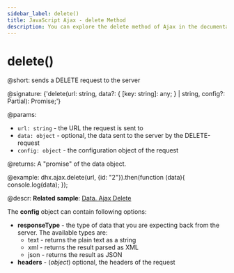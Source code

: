 ```yaml
---
sidebar_label: delete()
title: JavaScript Ajax - delete Method 
description: You can explore the delete method of Ajax in the documentation of the DHTMLX JavaScript UI library. Browse developer guides and API reference, try out code examples and live demos, and download a free 30-day evaluation version of DHTMLX Suite 7.
---
```


# delete()

@short: sends a DELETE request to the server

@signature: {'delete<T>(url: string, data?: { [key: string]: any; } | string, config?: Partial<IAjaxHelperConfig>): Promise<T>;'}

@params:
- `url: string` - the URL the request is sent to
- `data: object` - optional, the data sent to the server by the DELETE-request
- `config: object` - the configuration object of the request

@returns:
A "promise" of the data object.

@example:
dhx.ajax.delete(url, {id: "2"}).then(function (data){
    console.log(data);
});

@descr:
**Related sample**: [Data. Ajax Delete](https://snippet.dhtmlx.com/6nlb0bfu)

The **config** object can contain following options:

- **responseType** - the type of data that you are expecting back from the server. The available types are:
    - text - returns the plain text as a string
    - xml - returns the result parsed as XML
    - json - returns the result as JSON
- **headers** - (*object*) optional, the headers of the request

